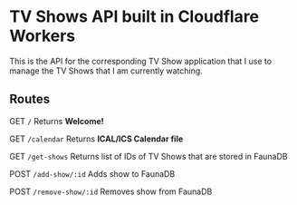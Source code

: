 # TV Shows API built in Cloudflare Workers

This is the API for the corresponding TV Show application that I use to manage the TV Shows that I am currently watching.

## Routes

GET ```/``` Returns **Welcome!**

GET ```/calendar``` Returns **ICAL/ICS Calendar file**

GET ```/get-shows``` Returns list of IDs of TV Shows that are stored in FaunaDB

POST ```/add-show/:id``` Adds show to FaunaDB

POST ```/remove-show/:id``` Removes show from FaunaDB